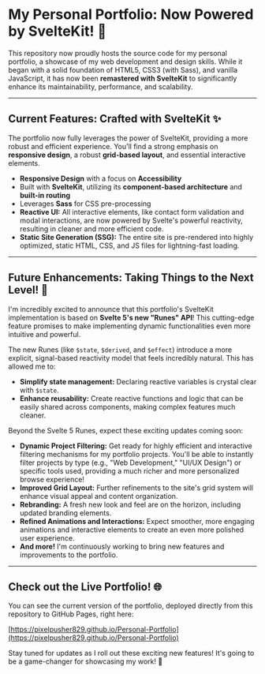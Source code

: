 # My Personal Portfolio: Now Powered by SvelteKit! 🚀

This repository now proudly hosts the source code for my personal portfolio, a showcase of my web development and design skills. While it began with a solid foundation of HTML5, CSS3 (with Sass), and vanilla JavaScript, it has now been **remastered with SvelteKit** to significantly enhance its maintainability, performance, and scalability.

---

## Current Features: Crafted with SvelteKit ✨

The portfolio now fully leverages the power of SvelteKit, providing a more robust and efficient experience. You'll find a strong emphasis on **responsive design**, a robust **grid-based layout**, and essential interactive elements.

* **Responsive Design** with a focus on **Accessibility**
* Built with **SvelteKit**, utilizing its **component-based architecture** and **built-in routing**
* Leverages **Sass** for CSS pre-processing
* **Reactive UI:** All interactive elements, like contact form validation and modal interactions, are now powered by Svelte's powerful reactivity, resulting in cleaner and more efficient code.
* **Static Site Generation (SSG):** The entire site is pre-rendered into highly optimized, static HTML, CSS, and JS files for lightning-fast loading.

---

## Future Enhancements: Taking Things to the Next Level! 🎯

I'm incredibly excited to announce that this portfolio's SvelteKit implementation is based on **Svelte 5's new "Runes" API**! This cutting-edge feature promises to make implementing dynamic functionalities even more intuitive and powerful.

The new Runes (like `$state`, `$derived`, and `$effect`) introduce a more explicit, signal-based reactivity model that feels incredibly natural. This has allowed me to:

* **Simplify state management:** Declaring reactive variables is crystal clear with `$state`.
* **Enhance reusability:** Create reactive functions and logic that can be easily shared across components, making complex features much cleaner.

Beyond the Svelte 5 Runes, expect these exciting updates coming soon:

* **Dynamic Project Filtering:** Get ready for highly efficient and interactive filtering mechanisms for my portfolio projects. You'll be able to instantly filter projects by type (e.g., "Web Development," "UI/UX Design") or specific tools used, providing a much richer and more personalized browse experience!
* **Improved Grid Layout:** Further refinements to the site's grid system will enhance visual appeal and content organization.
* **Rebranding:** A fresh new look and feel are on the horizon, including updated branding elements.
* **Refined Animations and Interactions:** Expect smoother, more engaging animations and interactive elements to create an even more polished user experience.
* **And more!** I'm continuously working to bring new features and improvements to the portfolio.

---

## Check out the Live Portfolio! 🌐

You can see the current version of the portfolio, deployed directly from this repository to GitHub Pages, right here:

[https://pixelpusher829.github.io/Personal-Portfolio](https://pixelpusher829.github.io/Personal-Portfolio)

Stay tuned for updates as I roll out these exciting new features! It's going to be a game-changer for showcasing my work! 🤩